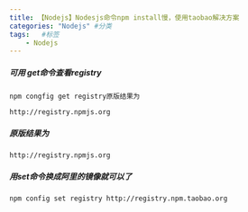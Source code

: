 ```yaml
---
title: 【Nodejs】Nodesjs命令npm install慢，使用taobao解决方案
categories: "Nodejs" #分类
tags:   #标签
	- Nodejs
---
```

##### 可用 get命令查看registry
    
    npm congfig get registry原版结果为
    
    http://registry.npmjs.org

##### 原版结果为

    http://registry.npmjs.org

##### 用set命令换成阿里的镜像就可以了

```
npm config set registry http://registry.npm.taobao.org
```
